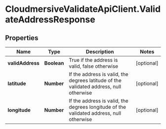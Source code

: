 # CloudmersiveValidateApiClient.ValidateAddressResponse

## Properties
Name | Type | Description | Notes
------------ | ------------- | ------------- | -------------
**validAddress** | **Boolean** | True if the address is valid, false otherwise | [optional] 
**latitude** | **Number** | If the address is valid, the degrees latitude of the validated address, null otherwise | [optional] 
**longitude** | **Number** | If the address is valid, the degrees longitude of the validated address, null otherwise | [optional] 


